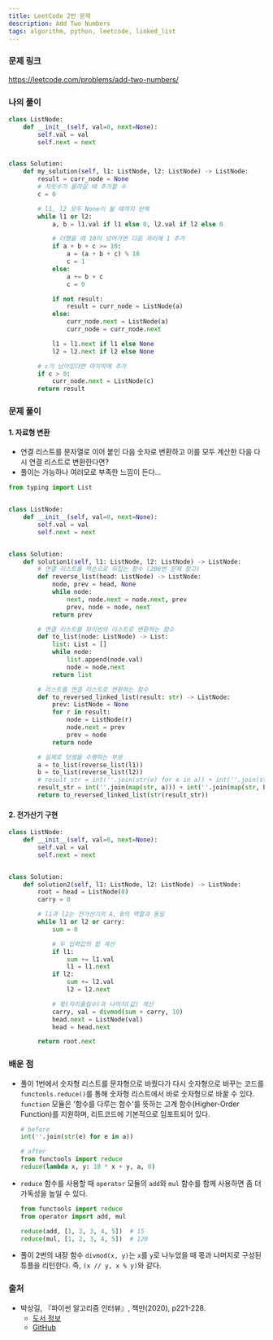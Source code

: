 ```yaml
---
title: LeetCode 2번 문제
description: Add Two Numbers
tags: algorithm, python, leetcode, linked_list
---
```


### 문제 링크

https://leetcode.com/problems/add-two-numbers/

### 나의 풀이

```python
class ListNode:
    def __init__(self, val=0, next=None):
        self.val = val
        self.next = next


class Solution:
    def my_solution(self, l1: ListNode, l2: ListNode) -> ListNode:
        result = curr_node = None
        # 자릿수가 올라갈 때 추가할 수
        c = 0

        # l1, l2 모두 None이 될 때까지 반복
        while l1 or l2:
            a, b = l1.val if l1 else 0, l2.val if l2 else 0

            # 더했을 때 10이 넘어가면 다음 자리에 1 추가
            if a + b + c >= 10:
                a = (a + b + c) % 10
                c = 1
            else:
                a += b + c
                c = 0

            if not result:
                result = curr_node = ListNode(a)
            else:
                curr_node.next = ListNode(a)
                curr_node = curr_node.next

            l1 = l1.next if l1 else None
            l2 = l2.next if l2 else None

        # c가 남아있다면 마지막에 추가
        if c > 0:
            curr_node.next = ListNode(c)
        return result
```

### 문제 풀이

#### 1. 자료형 변환

- 연결 리스트를 문자열로 이어 붙인 다음 숫자로 변환하고 이를 모두 계산한 다음 다시 연결 리스트로 변환한다면?
- 풀이는 가능하나 여러모로 부족한 느낌이 든다...

```python
from typing import List


class ListNode:
    def __init__(self, val=0, next=None):
        self.val = val
        self.next = next


class Solution:
    def solution1(self, l1: ListNode, l2: ListNode) -> ListNode:
        # 연결 리스트를 역순으로 뒤집는 함수 (206번 문제 참고)
        def reverse_list(head: ListNode) -> ListNode:
            node, prev = head, None
            while node:
                next, node.next = node.next, prev
                prev, node = node, next
            return prev

        # 연결 리스트를 파이썬의 리스트로 변환하는 함수
        def to_list(node: ListNode) -> List:
            list: List = []
            while node:
                list.append(node.val)
                node = node.next
            return list

        # 리스트를 연결 리스트로 변환하는 함수
        def to_reversed_linked_list(result: str) -> ListNode:
            prev: ListNode = None
            for r in result:
                node = ListNode(r)
                node.next = prev
                prev = node
            return node

        # 실제로 덧셈을 수행하는 부분
        a = to_list(reverse_list(l1))
        b = to_list(reverse_list(l2))
        # result_str = int(''.join(str(e) for e in a)) + int(''.join(str(e) for e in b))
        result_str = int(''.join(map(str, a))) + int(''.join(map(str, b)))
        return to_reversed_linked_list(str(result_str))
```

#### 2. 전가산기 구현

```python
class ListNode:
    def __init__(self, val=0, next=None):
        self.val = val
        self.next = next


class Solution:
    def solution2(self, l1: ListNode, l2: ListNode) -> ListNode:
        root = head = ListNode(0)
        carry = 0

        # l1과 l2는 전가산기의 A, B의 역할과 동일
        while l1 or l2 or carry:
            sum = 0

            # 두 입력값의 합 계산
            if l1:
                sum += l1.val
                l1 = l1.next
            if l2:
                sum += l2.val
                l2 = l2.next

            # 몫(자리올림수)과 나머지(값) 계산
            carry, val = divmod(sum + carry, 10)
            head.next = ListNode(val)
            head = head.next

        return root.next
```

### 배운 점

- 풀이 1번에서 숫자형 리스트를 문자형으로 바꿨다가 다시 숫자형으로 바꾸는 코드를 `functools.reduce()`를 통해 숫자형 리스트에서 바로 숫자형으로 바꿀 수 있다. `function` 모듈은 '함수를 다루는 함수'를 뜻하는 고계 함수(Higher-Order Function)를 지원하며, 리트코드에 기본적으로 임포트되어 있다.
  ```python
  # before
  int(''.join(str(e) for e in a))
  ```
  ```python
  # after
  from functools import reduce
  reduce(lambda x, y: 10 * x + y, a, 0)
  ```
- `reduce` 함수를 사용할 때 `operator` 모듈의 `add`와 `mul` 함수를 함께 사용하면 좀 더 가독성을 높일 수 있다.
  ```python
  from functools import reduce
  from operator import add, mul

  reduce(add, [1, 2, 3, 4, 5])  # 15
  reduce(mul, [1, 2, 3, 4, 5])  # 120
  ```
- 풀이 2번의 내장 함수 `divmod(x, y)`는 `x`를 `y`로 나누었을 때 몫과 나머지로 구성된 튜플을 리턴한다. 즉, `(x // y, x % y)`와 같다.

### 출처

- 박상길, 『파이썬 알고리즘 인터뷰』, 책만(2020), p221-228.
  - [도서 정보](https://www.onlybook.co.kr/entry/algorithm-interview)
  - [GitHub](https://github.com/onlybooks/algorithm-interview)

